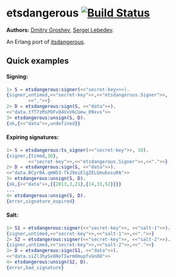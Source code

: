 # etsdangerous [![Build Status][travis-img]][travis]

[travis]: http://travis-ci.org/selectel/etsdangerous
[travis-img]: https://travis-ci.org/selectel/etsdangerous.svg

__Authors:__ [Dmitry Groshev](https://github.com/si14/), [Sergei Lebedev](https://github.com/superbobry/).

An Erlang port of [itsdangerous](https://github.com/mitsuhiko/itsdangerous).

Quick examples
--------------

#### Signing:

```erlang
1> S = etsdangerous:signer(<<"secret-key>>>).
{signer,untimed,<<"secret-key">>,<<"etsdangerous.Signer">>,
        <<".">>}
2> D = etsdangerous:sign(S, <<"data">>).
<<"data.tfT7zMsPOFv84VxV6CUew_09xvs">>
3> etsdangerous:unsign(S, D).
{ok,{<<"data">>,undefined}}
```

#### Expiring signatures:

```erlang
1> S = etsdangerous:ts_signer(<<"secret-key">>, 10).
{signer,{timed,10},
        <<"secret-key">>,<<"etsdangerous.Signer">>,<<".">>}
2> D = etsdangerous:sign(S, <<"data">>).
<<"data.BCyr0A.qmWS3-TkJ9eiElgZELGmubxsuRA">>
3> etsdangerous:unsign(S, D).
{ok,{<<"data">>,{{2013,3,21},{14,33,52}}}}
...
4> etsdangerous:unsign(S, D).
{error,signature_expired}
```

#### Salt:

```erlang
1> S1 = etsdangerous:signer(<<"secret-key">>, <<"salt-1">>).
{signer,untimed,<<"secret-key">>,<<"salt-1">>,<<".">>}
2> S2 = etsdangerous:signer(<<"secret-key">>, <<"salt-2">>).
{signer,untimed,<<"secret-key">>,<<"salt-2">>,<<".">>}
3> D = etsdangerous:sign(S1, <<"data">>).
<<"data.siZlJhySx8NoTIwrmOmupfvGnO8">>
4> etsdangerous:unsign(S2, D).
{error,bad_signature}
```
